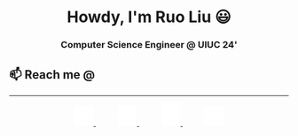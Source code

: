 <h1 align="center"> Howdy, I'm Ruo Liu 😃 </h1>

<h3 align="center"> Computer Science Engineer @ UIUC 24'</h3>
<h2>📫 Reach me @</h2>
<hr>
<style>
    picture img {
    max-width: 7%;
    height: auto;
    }
</style>
<div align="center">
    <a href="mailto:ruoliu2@illinois.edu" target="_blank">
        <picture>
            <source media="(prefers-color-scheme: dark)" srcset="icons/envelope-dark.svg">
            <source media="(prefers-color-scheme: light)" srcset="icons/envelope.svg">
            <img alt="" src="icons/envelope-dark.svg">
        </picture>
    </a>
    <img width="7%" />
    <a href="https://github.com/ruoliu2" target="_blank">
        <picture>
            <source media="(prefers-color-scheme: dark)" srcset="icons/github-dark.svg">
            <source media="(prefers-color-scheme: light)" srcset="icons/github.svg">
            <img alt="" src="icons/github-dark.svg">
        </picture>
    </a>
    <img width="7%" />
    <a href="https://www.linkedin.com/in/ruo-liu/" target="_blank">
        <picture>
            <source media="(prefers-color-scheme: dark)" srcset="icons/linkedin-dark.svg">
            <source media="(prefers-color-scheme: light)" srcset="icons/linkedin.svg">
            <img alt="" src="icons/linkedin-dark.svg">
        </picture>
    </a>
    <img width="7%" />
    <a href="https://ruoliu.netlify.app" target="_blank">
        <picture>
            <source media="(prefers-color-scheme: dark)" srcset="icons/website-dark.svg">
            <source media="(prefers-color-scheme: light)" srcset="icons/website.svg">
            <img alt="" src="icons/website-dark.svg">
        </picture>
    </a>

</div>
